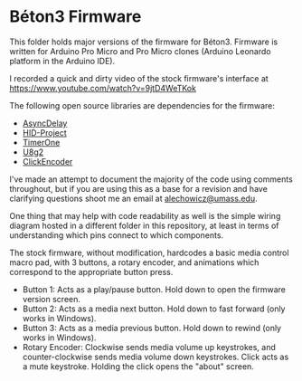 # Béton3 Firmware

This folder holds major versions of the firmware for Béton3.  Firmware is written for Arduino Pro Micro and Pro Micro clones (Arduino Leonardo platform in the Arduino IDE).

I recorded a quick and dirty video of the stock firmware's interface at https://www.youtube.com/watch?v=9jtD4WeTKok

The following open source libraries are dependencies for the firmware:
- [AsyncDelay](https://www.arduinolibraries.info/libraries/async-delay)
- [HID-Project](https://www.arduinolibraries.info/libraries/hid-project)
- [TimerOne](https://www.arduinolibraries.info/libraries/timer-one)
- [U8g2](https://www.arduinolibraries.info/libraries/u8g2)
- [ClickEncoder](https://github.com/0xPIT/encoder)

I've made an attempt to document the majority of the code using comments throughout, but if you are using this as a base for a revision and have clarifying questions shoot me an email at alechowicz@umass.edu.

One thing that may help with code readability as well is the simple wiring diagram hosted in a different folder in this repository, at least in terms of understanding which pins connect to which components.

The stock firmware, without modification, hardcodes a basic media control macro pad, with 3 buttons, a rotary encoder, and animations which correspond to the appropriate button press.
- Button 1: Acts as a play/pause button.  Hold down to open the firmware version screen.
- Button 2: Acts as a media next button.  Hold down to fast forward (only works in Windows).
- Button 3: Acts as a media previous button. Hold down to rewind (only works in Windows).
- Rotary Encoder: Clockwise sends media volume up keystrokes, and counter-clockwise sends media volume down keystrokes.  Click acts as a mute keystroke.  Holding the click opens the "about" screen.

